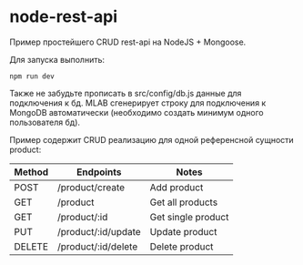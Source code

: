# node-rest-api
Пример простейшего CRUD rest-api на NodeJS + Mongoose.

Для запуска выполнить:

```
npm run dev
```

Также не забудьте прописать в src/config/db.js данные для подключения к бд.
MLAB сгенерирует строку для подключения к MongoDB автоматически (необходимо создать минимум одного пользователя бд).

Пример содержит CRUD реализацию для одной референсной сущности product:

| Method | Endpoints           | Notes              |
| ------ | ------------------- | ------------------ |
| POST   | /product/create     | Add product        |
| GET    | /product            | Get all products   |
| GET    | /product/:id        | Get single product |
| PUT    | /product/:id/update | Update product     |
| DELETE | /product/:id/delete | Delete product     |
